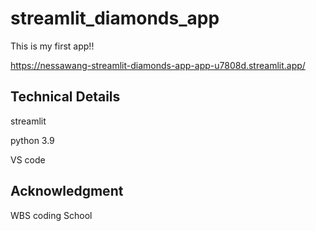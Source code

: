 # streamlit_diamonds_app

This is my first app!!

https://nessawang-streamlit-diamonds-app-app-u7808d.streamlit.app/

## Technical Details
streamlit

python 3.9

VS code


## Acknowledgment
WBS coding School
